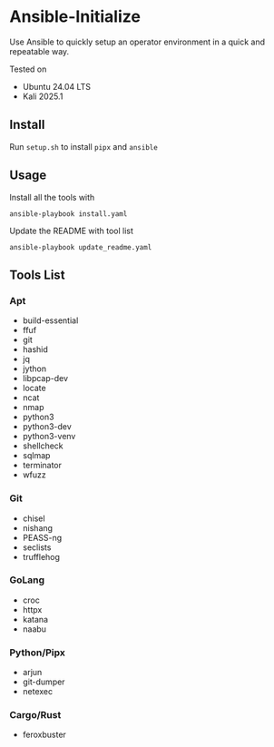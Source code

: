 # Ansible-Initialize

Use Ansible to quickly setup an operator environment in a quick and repeatable way.

Tested on

- Ubuntu 24.04 LTS
- Kali 2025.1

## Install

Run `setup.sh` to install `pipx` and `ansible`

## Usage

Install all the tools with

`ansible-playbook install.yaml`

Update the README with tool list

`ansible-playbook update_readme.yaml`

## Tools List

### Apt

- build-essential
- ffuf
- git
- hashid
- jq
- jython
- libpcap-dev
- locate
- ncat
- nmap
- python3
- python3-dev
- python3-venv
- shellcheck
- sqlmap
- terminator
- wfuzz

### Git

- chisel
- nishang
- PEASS-ng
- seclists
- trufflehog

### GoLang

- croc
- httpx
- katana
- naabu

### Python/Pipx

- arjun
- git-dumper
- netexec

### Cargo/Rust

- feroxbuster
